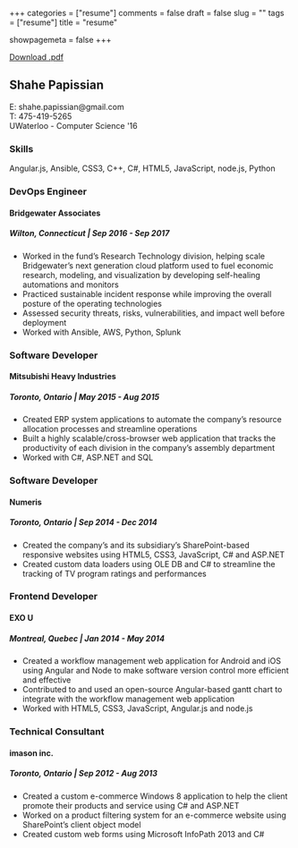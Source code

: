 +++
categories = ["resume"]
comments = false
draft = false
slug = ""
tags = ["resume"]
title = "resume"

showpagemeta = false
+++

[Download .pdf](/resume/Papissian_Resume.pdf)

<h2>Shahe Papissian</h2>
E: shahe.papissian@gmail.com <br />
T: 475-419-5265 <br />
UWaterloo - Computer Science '16

<h3>Skills</h3>
Angular.js, Ansible, CSS3, C++, C#, HTML5, JavaScript, node.js, Python

<h3>DevOps Engineer</h3>
<h4>Bridgewater Associates</h4>
<h5>Wilton, Connecticut | Sep 2016 - Sep 2017</h5>
<ul>
	<li>
	Worked in the fund’s Research Technology division, helping scale Bridgewater’s next generation cloud platform used to fuel economic research, modeling, and visualization by developing self-healing automations and monitors
	<li>
	Practiced sustainable incident response while improving the overall posture of the operating technologies
	</li>
	<li>
	Assessed security threats, risks, vulnerabilities, and impact well before deployment
	</li>
	<li>
	Worked with Ansible, AWS, Python, Splunk
	</li>
</ul>

<h3>Software Developer</h3>
<h4>Mitsubishi Heavy Industries</h4>
<h5>Toronto, Ontario | May 2015 - Aug 2015</h5>
<ul>
	<li>
	Created ERP system applications to automate the company’s resource allocation processes and streamline operations
	<li>
	Built a highly scalable/cross-browser web application that tracks the productivity of each division in the company’s assembly department
	</li>
	<li>
	Worked with C#, ASP.NET and SQL
	</li>
</ul>

<h3>Software Developer</h3>
<h4>Numeris</h4>
<h5>Toronto, Ontario | Sep 2014 - Dec 2014</h5>
<ul>
	<li>
	Created the company’s and its subsidiary’s SharePoint-based responsive websites using HTML5, CSS3, JavaScript, C# and ASP.NET
	<li>
	Created custom data loaders using OLE DB and C# to streamline the tracking of TV program ratings and performances
	</li>
</ul>

<h3>Frontend Developer</h3>
<h4>EXO U</h4>
<h5>Montreal, Quebec | Jan 2014 - May 2014</h5>
<ul>
	<li>
	Created a workflow management web application for Android and iOS using Angular and Node to make software version control more efficient and effective
	<li>
	Contributed to and used an open-source Angular-based gantt chart to integrate with the workflow management web application
	</li>
	<li>
	Worked with HTML5, CSS3, JavaScript, Angular.js and node.js
	</li>
</ul>

<h3>Technical Consultant</h3>
<h4>imason inc.</h4>
<h5>Toronto, Ontario | Sep 2012 - Aug 2013</h5>
<ul>
	<li>
	Created a custom e-commerce Windows 8 application to help the client promote their products and service using C# and ASP.NET
	<li>
	Worked on a product filtering system for an e-commerce website using SharePoint’s client object model
	</li>
	<li>
	Created custom web forms using Microsoft InfoPath 2013 and C#
	</li>
</ul>

